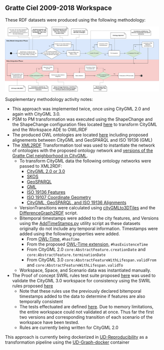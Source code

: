 ## Gratte Ciel 2009-2018 Workspace

These RDF datasets were produced using the following methodology:

![UD-Graph+Workspace Methodology](./methodology.png)

Supplementary methodology activity notes:
- This approach was implemented twice, once using CityGML 2.0 and again with CityGML 3.0.
- PSM to PM transformation was executed using the ShapeChange and the ShapeChange configuration files located [here](../../Transformations/ShapeChange/) to transform CityGML and the Workspace ADE to OWL/RDF
- The produced OWL ontologies are located [here](../../Ontologies/) including proposed alignements between CityGML and GeoSPARQL and ISO 19136 (GML)
- The [XML2RDF](../../Transformations/XML-to-RDF/) Transformation tool was used to instantiate the network of ontologies with the proposed ontology network and [versions of the Gratte Ciel neighborhood in CityGML](https://partage.liris.cnrs.fr/index.php/s/jArrjsJxzsC5YAg).
  - To transform CityGML data the following ontology networks were passed to XML2RDF:
    - [CityGML 2.0 or 3.0](../../Ontologies/CityGML/)
    - [SKOS](https://www.w3.org/2009/08/skos-reference/skos.rdf)
    - [GeoSPARQL](http://www.opengis.net/ont/geosparql#)
    - [GML](http://www.opengis.net/ont/gml#)
    - [ISO 19136 Features](https://def.isotc211.org/ontologies/iso19136/2007/Feature.rdf)
    - [ISO 19107 Coordinate Geometry](https://def.isotc211.org/ontologies/iso19107/2003/CoordinateGeometry.rdf)
    - [CityGML, GeoSPARQL, and ISO 19136 Alignments](../../Ontologies/Alignments/)  
  - VersionTransitions were calculated using [cityGMLto3DTiles](https://github.com/VCityTeam/cityGMLto3DTiles) and the [DifferenceGraph2RDF](../../Transformations/DifferenceGraph-to-CityGML3/) script.
  - Bitemporal timestamps were added to the city features, and Versions using the [AddTimeStamps.py](../../Transformations/utilities/AddTimeStamps.py) utility script as these datasets originally do not include any temporal information. Timestamps were added using the following properties were added.
    - From [OWL-Time](http://www.w3.org/2006/time#), `#hasTime`
    - From the proposed [OWL-Time extension](../../Ontologies/Time/time-extension.ttl), `#hasExistenceTime`
    - From CityGML 2.0 `core:AbstractFeature.creationDate` and `core:AbstractFeature.terminationDate`
    - From CityGML 3.0 `core:AbstractFeatureWithLifespan.validFrom` and `core:AbstractFeatureWithLifespan.validTo`
  - Workspace, Space, and Scenario data was instantiated manually.
- The Proof of concept SWRL rules test suite proposed [here](../../rules/) was used to validate the CityGML 3.0 workspace for consistency using the SWRL rules proposed [here](../../rules/rules.json)
  - Note that these rules use the previously declared bitemporal timestamps added to the data to determine if features are also temporally consistent   
  - The tests effectuated are defined [here](../../rules/workspace_tests.json). Due to memory limitations, the entire workspace could not validated at once. Thus far the first two versions and corresponding transition of each scenario of the workspace have been tested.
  - Rules are currently being written for CityGML 2.0

This approach is currently being dockerized in [UD-Reproducibility](https://github.com/VCityTeam/UD-Reproducibility) as a transformation pipeline using the [UD-Graph-docker](https://github.com/VCityTeam/UD-Graph-docker) container